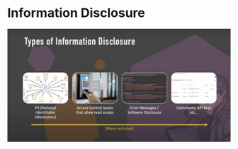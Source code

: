 # Information Disclosure

![d021b6264e57eadf9822793b7fc3bea1.png](../../../_resources/d021b6264e57eadf9822793b7fc3bea1.png)